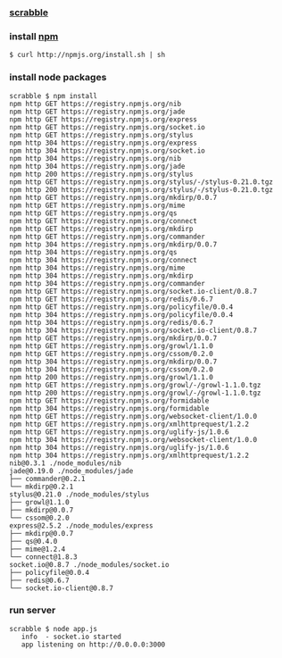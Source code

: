 ###  [scrabble](http://scrabble.nodejitsu.com)

### install [npm](http://npmjs.org/)

    $ curl http://npmjs.org/install.sh | sh

### install node packages

    scrabble $ npm install
    npm http GET https://registry.npmjs.org/nib
    npm http GET https://registry.npmjs.org/jade
    npm http GET https://registry.npmjs.org/express
    npm http GET https://registry.npmjs.org/socket.io
    npm http GET https://registry.npmjs.org/stylus
    npm http 304 https://registry.npmjs.org/express
    npm http 304 https://registry.npmjs.org/socket.io
    npm http 304 https://registry.npmjs.org/nib
    npm http 304 https://registry.npmjs.org/jade
    npm http 200 https://registry.npmjs.org/stylus
    npm http GET https://registry.npmjs.org/stylus/-/stylus-0.21.0.tgz
    npm http 200 https://registry.npmjs.org/stylus/-/stylus-0.21.0.tgz
    npm http GET https://registry.npmjs.org/mkdirp/0.0.7
    npm http GET https://registry.npmjs.org/mime
    npm http GET https://registry.npmjs.org/qs
    npm http GET https://registry.npmjs.org/connect
    npm http GET https://registry.npmjs.org/mkdirp
    npm http GET https://registry.npmjs.org/commander
    npm http 304 https://registry.npmjs.org/mkdirp/0.0.7
    npm http 304 https://registry.npmjs.org/qs
    npm http 304 https://registry.npmjs.org/connect
    npm http 304 https://registry.npmjs.org/mime
    npm http 304 https://registry.npmjs.org/mkdirp
    npm http 304 https://registry.npmjs.org/commander
    npm http GET https://registry.npmjs.org/socket.io-client/0.8.7
    npm http GET https://registry.npmjs.org/redis/0.6.7
    npm http GET https://registry.npmjs.org/policyfile/0.0.4
    npm http 304 https://registry.npmjs.org/policyfile/0.0.4
    npm http 304 https://registry.npmjs.org/redis/0.6.7
    npm http 304 https://registry.npmjs.org/socket.io-client/0.8.7
    npm http GET https://registry.npmjs.org/mkdirp/0.0.7
    npm http GET https://registry.npmjs.org/growl/1.1.0
    npm http GET https://registry.npmjs.org/cssom/0.2.0
    npm http 304 https://registry.npmjs.org/mkdirp/0.0.7
    npm http 304 https://registry.npmjs.org/cssom/0.2.0
    npm http 200 https://registry.npmjs.org/growl/1.1.0
    npm http GET https://registry.npmjs.org/growl/-/growl-1.1.0.tgz
    npm http 200 https://registry.npmjs.org/growl/-/growl-1.1.0.tgz
    npm http GET https://registry.npmjs.org/formidable
    npm http 304 https://registry.npmjs.org/formidable
    npm http GET https://registry.npmjs.org/websocket-client/1.0.0
    npm http GET https://registry.npmjs.org/xmlhttprequest/1.2.2
    npm http GET https://registry.npmjs.org/uglify-js/1.0.6
    npm http 304 https://registry.npmjs.org/websocket-client/1.0.0
    npm http 304 https://registry.npmjs.org/uglify-js/1.0.6
    npm http 304 https://registry.npmjs.org/xmlhttprequest/1.2.2
    nib@0.3.1 ./node_modules/nib 
    jade@0.19.0 ./node_modules/jade 
    ├── commander@0.2.1
    └── mkdirp@0.2.1
    stylus@0.21.0 ./node_modules/stylus 
    ├── growl@1.1.0
    ├── mkdirp@0.0.7
    └── cssom@0.2.0
    express@2.5.2 ./node_modules/express 
    ├── mkdirp@0.0.7
    ├── qs@0.4.0
    ├── mime@1.2.4
    └── connect@1.8.3
    socket.io@0.8.7 ./node_modules/socket.io 
    ├── policyfile@0.0.4
    ├── redis@0.6.7
    └── socket.io-client@0.8.7

### run server

    scrabble $ node app.js 
       info  - socket.io started
       app listening on http://0.0.0.0:3000

